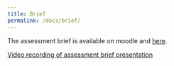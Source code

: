 ```yaml
---
title: Brief
permalink: /docs/brief/
---
```


The assessment brief is available on moodle and [here](../2CB101-Prog03-Brief.docx).  

[Video recording of assessment brief presentation](https://web.microsoftstream.com/video/88a292b6-684d-45a1-836b-c4ee96fbc831)  